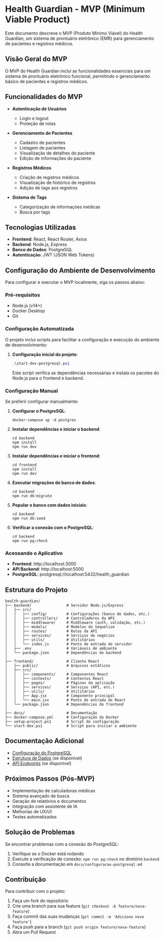 # Health Guardian - MVP (Minimum Viable Product)

Este documento descreve o MVP (Produto Mínimo Viável) do Health Guardian, um sistema de prontuário eletrônico (EMR) para gerenciamento de pacientes e registros médicos.

## Visão Geral do MVP

O MVP do Health Guardian inclui as funcionalidades essenciais para um sistema de prontuário eletrônico funcional, permitindo o gerenciamento básico de pacientes e registros médicos.

## Funcionalidades do MVP

- **Autenticação de Usuários**
  - Login e logout
  - Proteção de rotas

- **Gerenciamento de Pacientes**
  - Cadastro de pacientes
  - Listagem de pacientes
  - Visualização de detalhes do paciente
  - Edição de informações do paciente

- **Registros Médicos**
  - Criação de registros médicos
  - Visualização de histórico de registros
  - Adição de tags aos registros

- **Sistema de Tags**
  - Categorização de informações médicas
  - Busca por tags

## Tecnologias Utilizadas

- **Frontend**: React, React Router, Axios
- **Backend**: Node.js, Express
- **Banco de Dados**: PostgreSQL
- **Autenticação**: JWT (JSON Web Tokens)

## Configuração do Ambiente de Desenvolvimento

Para configurar e executar o MVP localmente, siga os passos abaixo:

### Pré-requisitos

- Node.js (v14+)
- Docker Desktop
- Git

### Configuração Automatizada

O projeto inclui scripts para facilitar a configuração e execução do ambiente de desenvolvimento:

1. **Configuração inicial do projeto**:
   ```powershell
   .\start-dev-postgresql.ps1
   ```
   Este script verifica as dependências necessárias e instala os pacotes do Node.js para o frontend e backend.

### Configuração Manual

Se preferir configurar manualmente:

1. **Configurar o PostgreSQL**:
   ```
   docker-compose up -d postgres
   ```

2. **Instalar dependências e iniciar o backend**:
   ```
   cd backend
   npm install
   npm run dev
   ```

3. **Instalar dependências e iniciar o frontend**:
   ```
   cd frontend
   npm install
   npm run dev
   ```

4. **Executar migrações do banco de dados**:
   ```
   cd backend
   npm run db:migrate
   ```

5. **Popular o banco com dados iniciais**:
   ```
   cd backend
   npm run db:seed
   ```

6. **Verificar a conexão com o PostgreSQL**:
   ```
   cd backend
   npm run pg:check
   ```

### Acessando o Aplicativo

- **Frontend**: http://localhost:3000
- **API Backend**: http://localhost:5000
- **PostgreSQL**: postgresql://localhost:5432/health_guardian

## Estrutura do Projeto

```
health-guardian/
├── backend/                # Servidor Node.js/Express
│   ├── src/
│   │   ├── config/         # Configurações (banco de dados, etc.)
│   │   ├── controllers/    # Controladores da API
│   │   ├── middleware/     # Middleware (auth, validação, etc.)
│   │   ├── models/         # Modelos do Sequelize
│   │   ├── routes/         # Rotas da API
│   │   ├── services/       # Serviços de negócios
│   │   ├── utils/          # Utilitários
│   │   └── index.js        # Ponto de entrada do servidor
│   ├── .env                # Variáveis de ambiente
│   └── package.json        # Dependências do backend
│
├── frontend/               # Cliente React
│   ├── public/             # Arquivos estáticos
│   ├── src/
│   │   ├── components/     # Componentes React
│   │   ├── contexts/       # Contextos React
│   │   ├── pages/          # Páginas da aplicação
│   │   ├── services/       # Serviços (API, etc.)
│   │   ├── utils/          # Utilitários
│   │   ├── App.jsx         # Componente principal
│   │   └── main.jsx        # Ponto de entrada do React
│   └── package.json        # Dependências do frontend
│
├── docs/                   # Documentação
├── docker-compose.yml      # Configuração do Docker
├── setup-project.ps1       # Script de configuração
└── start-dev.ps1           # Script para iniciar o ambiente
```

## Documentação Adicional

- [Configuração do PostgreSQL](./docs/configuracao-postgresql.md)
- [Estrutura de Dados](./docs/estrutura-dados.md) (se disponível)
- [API Endpoints](./docs/api-endpoints.md) (se disponível)

## Próximos Passos (Pós-MVP)

- Implementação de calculadoras médicas
- Sistema avançado de busca
- Geração de relatórios e documentos
- Integração com assistente de IA
- Melhorias de UX/UI
- Testes automatizados

## Solução de Problemas

Se encontrar problemas com a conexão do PostgreSQL:

1. Verifique se o Docker está rodando
2. Execute a verificação de conexão: `npm run pg:check` no diretório `backend`
3. Consulte a documentação em `docs/configuracao-postgresql.md`

## Contribuição

Para contribuir com o projeto:

1. Faça um fork do repositório
2. Crie uma branch para sua feature (`git checkout -b feature/nova-feature`)
3. Faça commit das suas mudanças (`git commit -m 'Adiciona nova feature'`)
4. Faça push para a branch (`git push origin feature/nova-feature`)
5. Abra um Pull Request